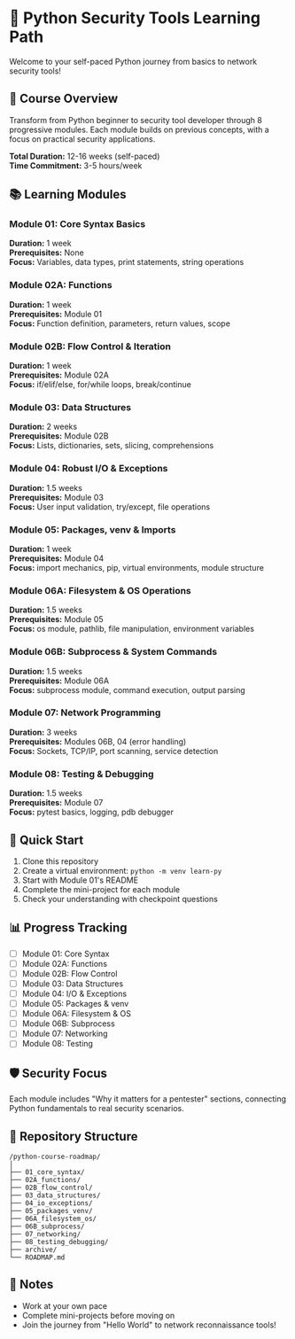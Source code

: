 # 🐍 Python Security Tools Learning Path

Welcome to your self-paced Python journey from basics to network security tools!

## 🎯 Course Overview

Transform from Python beginner to security tool developer through 8 progressive modules. Each module builds on previous concepts, with a focus on practical security applications.

**Total Duration:** 12-16 weeks (self-paced)  
**Time Commitment:** 3-5 hours/week

## 📚 Learning Modules

### Module 01: Core Syntax Basics
**Duration:** 1 week  
**Prerequisites:** None  
**Focus:** Variables, data types, print statements, string operations

### Module 02A: Functions
**Duration:** 1 week  
**Prerequisites:** Module 01  
**Focus:** Function definition, parameters, return values, scope

### Module 02B: Flow Control & Iteration
**Duration:** 1 week  
**Prerequisites:** Module 02A  
**Focus:** if/elif/else, for/while loops, break/continue

### Module 03: Data Structures
**Duration:** 2 weeks  
**Prerequisites:** Module 02B  
**Focus:** Lists, dictionaries, sets, slicing, comprehensions

### Module 04: Robust I/O & Exceptions
**Duration:** 1.5 weeks  
**Prerequisites:** Module 03  
**Focus:** User input validation, try/except, file operations

### Module 05: Packages, venv & Imports
**Duration:** 1 week  
**Prerequisites:** Module 04  
**Focus:** import mechanics, pip, virtual environments, module structure

### Module 06A: Filesystem & OS Operations
**Duration:** 1.5 weeks  
**Prerequisites:** Module 05  
**Focus:** os module, pathlib, file manipulation, environment variables

### Module 06B: Subprocess & System Commands
**Duration:** 1.5 weeks  
**Prerequisites:** Module 06A  
**Focus:** subprocess module, command execution, output parsing

### Module 07: Network Programming
**Duration:** 3 weeks  
**Prerequisites:** Modules 06B, 04 (error handling)  
**Focus:** Sockets, TCP/IP, port scanning, service detection

### Module 08: Testing & Debugging
**Duration:** 1.5 weeks  
**Prerequisites:** Module 07  
**Focus:** pytest basics, logging, pdb debugger

## 🚀 Quick Start

1. Clone this repository
2. Create a virtual environment: `python -m venv learn-py`
3. Start with Module 01's README
4. Complete the mini-project for each module
5. Check your understanding with checkpoint questions

## 📊 Progress Tracking

- [ ] Module 01: Core Syntax
- [ ] Module 02A: Functions
- [ ] Module 02B: Flow Control
- [ ] Module 03: Data Structures
- [ ] Module 04: I/O & Exceptions
- [ ] Module 05: Packages & venv
- [ ] Module 06A: Filesystem & OS
- [ ] Module 06B: Subprocess
- [ ] Module 07: Networking
- [ ] Module 08: Testing

## 🛡️ Security Focus

Each module includes "Why it matters for a pentester" sections, connecting Python fundamentals to real security scenarios.

## 📁 Repository Structure

```
/python-course-roadmap/
│
├── 01_core_syntax/
├── 02A_functions/
├── 02B_flow_control/
├── 03_data_structures/
├── 04_io_exceptions/
├── 05_packages_venv/
├── 06A_filesystem_os/
├── 06B_subprocess/
├── 07_networking/
├── 08_testing_debugging/
├── archive/
└── ROADMAP.md
```

## 📝 Notes

- Work at your own pace
- Complete mini-projects before moving on
- Join the journey from "Hello World" to network reconnaissance tools!